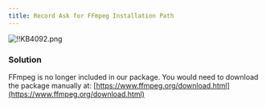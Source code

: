 ```yaml
---
title: Record Ask for FFmpeg Installation Path
---
```

![!!KB4092.png](https://webdevolutions.azureedge.net/docs/en/kb/KB4092.png)
### Solution
FFmpeg is no longer included in our package. You would need to download the package manually at: [https://www.ffmpeg.org/download.html](https://www.ffmpeg.org/download.html)
